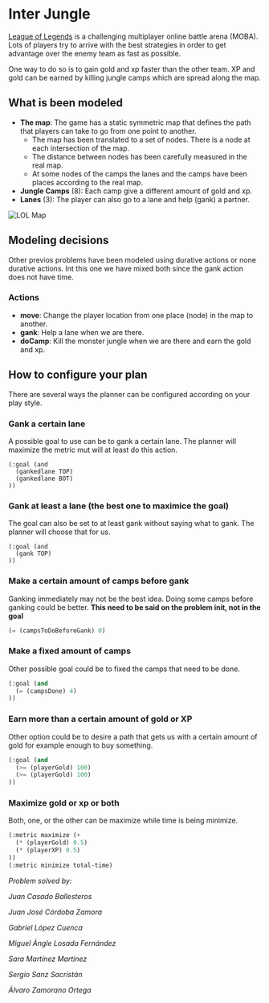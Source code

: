 
# Inter Jungle

[League of Legends](https://euw.leagueoflegends.com/es-es/) is a challenging multiplayer online battle arena (MOBA).
Lots of players try to arrive with the best strategies in order to get advantage over the enemy team as fast as possible.

One way to do so is to gain gold and xp faster than the other team.
XP and gold can be earned by killing jungle camps which are spread along the map.

## What is been modeled

* **The map**: The game has a static symmetric map that defines the path that players can take to go from one point to another.
  * The map has been translated to a set of nodes. There is a node at each intersection of the map.
  * The distance between nodes has been carefully measured in the real map.
  * At some nodes of the camps the lanes and the camps have been places according to the real map.
* **Jungle Camps** (8): Each camp give a different amount of gold and xp.
* **Lanes** (3): The player can also go to a lane and help (gank) a partner.

![LOL Map](./LOL.png)

## Modeling decisions

Other previos problems have been modeled using durative actions or none durative actions.
Int this one we have mixed both since the gank action does not have time.

### Actions

* **move**: Change the player location from one place (node) in the map to another.
* **gank**: Help a lane when we are there.
* **doCamp**: Kill the monster jungle when we are there and earn the gold and xp.

## How to configure your plan

There are several ways the planner can be configured according on your play style.

### Gank a certain lane

A possible goal to use can be to gank a certain lane.
The planner will maximize the metric mut will at least do this action.

``` pddl
(:goal (and
  (gankedlane TOP)
  (gankedlane BOT)
))
```

### Gank at least a lane (the best one to maximice the goal)

The goal can also be set to at least gank without saying what to gank.
The planner will choose that for us.

``` pddl
(:goal (and
  (gank TOP)
))
```

### Make a certain amount of camps before gank

Ganking immediately may not be the best idea.
Doing some camps before ganking could be better.
**This need to be said on the problem init, not in the goal**

``` lisp
(= (campsToDoBeforeGank) 0)
```

### Make a fixed amount of camps

Other possible goal could be to fixed the camps that need to be done.

``` lisp
(:goal (and
  (= (campsDone) 4)
))
```

### Earn more than a certain amount of gold or XP

Other option could be to desire a path that gets us with a certain amount of gold for example enough to buy something.

``` lisp
(:goal (and
  (>= (playerGold) 100)
  (>= (playerGold) 100)
))
```

### Maximize gold or xp or both

Both, one, or the other can be maximize while time is being minimize.

``` lisp
(:metric maximize (+
  (* (playerGold) 0.5)
  (* (playerXP) 0.5)
))
(:metric minimize total-time)
```

*Problem solved by:*

*Juan Casado Ballesteros*

*Juan José Córdoba Zamora*

*Gabriel López Cuenca*

*Miguel Ángle Losada Fernández*

*Sara Martínez Martínez*

*Sergio Sanz Sacristán*

*Álvaro Zamorano Ortega*
